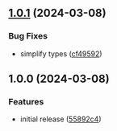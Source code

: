 ## [1.0.1](https://github.com/multiformats/js-dns/compare/v1.0.0...v1.0.1) (2024-03-08)


### Bug Fixes

* simplify types ([cf49592](https://github.com/multiformats/js-dns/commit/cf4959217b03a5b3d9ac8cd11a7bb61453425a6f))

## 1.0.0 (2024-03-08)


### Features

* initial release ([55892c4](https://github.com/multiformats/js-dns/commit/55892c433352fa9488bee0dc680bc78d44a52566))

